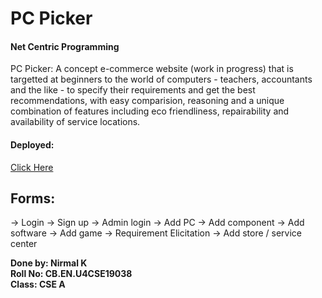 # PC Picker
#### Net Centric Programming


PC Picker: A concept e-commerce website (work in progress) that is targetted at beginners to the world of computers - teachers, accountants and the like - to specify their requirements and get the best recommendations, with easy comparision, reasoning and a unique combination of features including eco friendliness, repairability and availability of service locations.

#### Deployed: 
[Click Here](https://unrivaled-pastelito-5f5a6d.netlify.app/)

## Forms:

→ Login 
→ Sign up
→ Admin login 
→ Add PC 
→ Add component
→ Add software 
→ Add game 
→ Requirement Elicitation 
→ Add store / service center


**Done by: Nirmal K**  
**Roll No: CB.EN.U4CSE19038**  
**Class: CSE A**   
